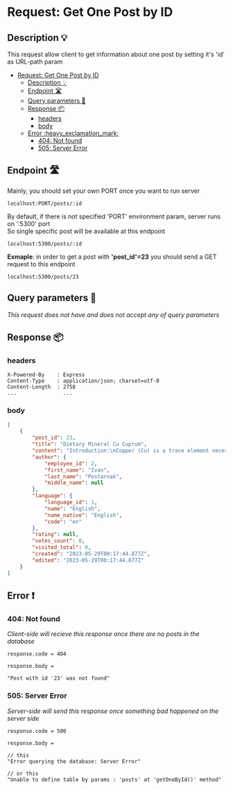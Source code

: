 # Request: Get One Post by ID

## Description :bulb:
This request allow client to get information about one post by setting it's 'id' as URL-path param  
- [Request: Get One Post by ID](#request-get-one-post-by-id)
  - [Description :bulb:](#description-bulb)
  - [Endpoint :motorway:](#endpoint-motorway)
  - [Query parameters :pencil:](#query-parameters-pencil)
  - [Response :package:](#response-package)
    - [headers](#headers)
    - [body](#body)
  - [Error :heavy\_exclamation\_mark:](#error-heavy_exclamation_mark)
    - [404: Not found](#404-not-found)
    - [505: Server Error](#505-server-error)

## Endpoint :motorway:
Mainly, you should set your own PORT once you want to run server
```
localhost:PORT/posts/:id
```
By default, if there is not specified 'PORT' environment param, server runs on ':5300' port    
So single specific post will be available at this endpoint
```
localhost:5300/posts/:id
```
**Exmaple**: in order to get a post with **'post_id'=23** you should send a GET request to this endpoint
```
localhost:5300/posts/23
```


## Query parameters :pencil:    
*This request does not have and does not accept any of query parameters*


## Response :package:
### headers
```
X-Powered-By    : Express
Content-Type    : application/json; charset=utf-8
Content-Length  : 2758
...               ...
```
### body
```json
[
    {
        "post_id": 23,
        "title": "Dietary Mineral Cu Cuprum",
        "content": "Introduction:\nCopper (Cu) is a trace element necessary for the normal functioning of the body. It is widely known and is important for various ... and antioxidant protection. With an excess or lack of copper, various diseases can occur. To maintain the balance of copper in the body, it is recommended to eat foods rich in this mineral.",
        "author": {
            "employee_id": 2,
            "first_name": "Ivan",
            "last_name": "Postarnak",
            "middle_name": null
        },
        "language": {
            "language_id": 1,
            "name": "English",
            "name_native": "English",
            "code": "en"
        },
        "rating": null,
        "votes_count": 0,
        "visited_total": 0,
        "created": "2023-05-29T00:17:44.877Z",
        "edited": "2023-05-29T00:17:44.877Z"
    }
]
```
## Error :heavy_exclamation_mark:
### 404: Not found
*Client-side will recieve this response once there are no posts in the database*
```
response.code = 404
```
```
response.body =

"Post with id '23' was not found"
```
### 505: Server Error
*Server-side will send this response once something bad happened on the server side*
```
response.code = 500
```
```
response.body =

// this
"Error querying the database: Server Error"

// or this
"Unable to define table by params : 'posts' at 'getOneById()' method"
```